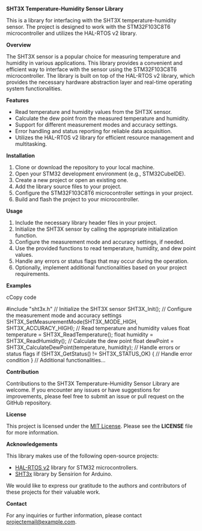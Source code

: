 **SHT3X Temperature-Humidity Sensor Library**

This is a library for interfacing with the SHT3X temperature-humidity sensor. The project is designed to work with the STM32F103C8T6 microcontroller and utilizes the HAL-RTOS v2 library.

**Overview**

The SHT3X sensor is a popular choice for measuring temperature and humidity in various applications. This library provides a convenient and efficient way to interface with the sensor using the STM32F103C8T6 microcontroller. The library is built on top of the HAL-RTOS v2 library, which provides the necessary hardware abstraction layer and real-time operating system functionalities.

**Features**

- Read temperature and humidity values from the SHT3X sensor.
- Calculate the dew point from the measured temperature and humidity.
- Support for different measurement modes and accuracy settings.
- Error handling and status reporting for reliable data acquisition.
- Utilizes the HAL-RTOS v2 library for efficient resource management and multitasking.

**Installation**

1. Clone or download the repository to your local machine.
1. Open your STM32 development environment (e.g., STM32CubeIDE).
1. Create a new project or open an existing one.
1. Add the library source files to your project.
1. Configure the STM32F103C8T6 microcontroller settings in your project.
1. Build and flash the project to your microcontroller.

**Usage**

1. Include the necessary library header files in your project.
1. Initialize the SHT3X sensor by calling the appropriate initialization function.
1. Configure the measurement mode and accuracy settings, if needed.
1. Use the provided functions to read temperature, humidity, and dew point values.
1. Handle any errors or status flags that may occur during the operation.
1. Optionally, implement additional functionalities based on your project requirements.

**Examples**

cCopy code

#include "sht3x.h" // Initialize the SHT3X sensor SHT3X\_Init(); // Configure the measurement mode and accuracy settings SHT3X\_SetMeasurementMode(SHT3X\_MODE\_HIGH, SHT3X\_ACCURACY\_HIGH); // Read temperature and humidity values float temperature = SHT3X\_ReadTemperature(); float humidity = SHT3X\_ReadHumidity(); // Calculate the dew point float dewPoint = SHT3X\_CalculateDewPoint(temperature, humidity); // Handle errors or status flags if (SHT3X\_GetStatus() != SHT3X\_STATUS\_OK) { // Handle error condition } // Additional functionalities... 

**Contribution**

Contributions to the SHT3X Temperature-Humidity Sensor Library are welcome. If you encounter any issues or have suggestions for improvements, please feel free to submit an issue or pull request on the GitHub repository.

**License**

This project is licensed under the [MIT License](https://chat.openai.com/LICENSE). Please see the **LICENSE** file for more information.

**Acknowledgements**

This library makes use of the following open-source projects:

- [HAL-RTOS v2](https://github.com/stm32-rs/hal-rtos) library for STM32 microcontrollers.
- [SHT3x](https://github.com/Sensirion/arduino-sht) library by Sensirion for Arduino.

We would like to express our gratitude to the authors and contributors of these projects for their valuable work.

**Contact**

For any inquiries or further information, please contact <projectemail@example.com>.

